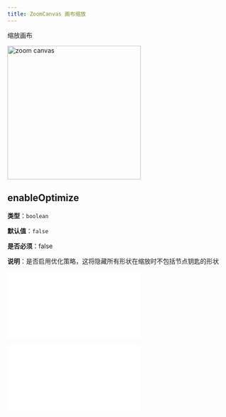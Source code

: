 ```yaml
---
title: ZoomCanvas 画布缩放
---
```


缩放画布

<img alt="zoom canvas" src="https://mdn.alipayobjects.com/huamei_qa8qxu/afts/img/A*eawjRowBjpAAAAAAAAAAAAAADmJ7AQ/original" height='300'/>

## enableOptimize

**类型**：`boolean`

**默认值**：`false`

**是否必须**：false

**说明**：是否启用优化策略，这将隐藏所有形状在缩放时不包括节点钥匙的形状

<embed src="../../common/BaseZoonCanvasOptions.zh.md"></embed>

<embed src="../../common/BehaviorSpeedUpKey.zh.md"></embed>
